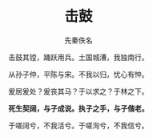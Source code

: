 # <center>击鼓</center>
<center>先秦佚名</center>  

<center>  

击鼓其镗，踊跃用兵。土国城漕，我独南行。  

从孙子仲，平陈与宋。不我以归，忧心有忡。

爰居爰处？爰丧其马？于以求之？于林之下。

<b>死生契阔，与子成说。执子之手，与子偕老。</b>

于嗟阔兮，不我活兮。于嗟洵兮，不我信兮。</center>